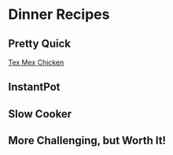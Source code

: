 # Dinner Recipes

## Pretty Quick
[Tex Mex Chicken](/texmexchicken/)

## InstantPot

## Slow Cooker

## More Challenging, but Worth It!
